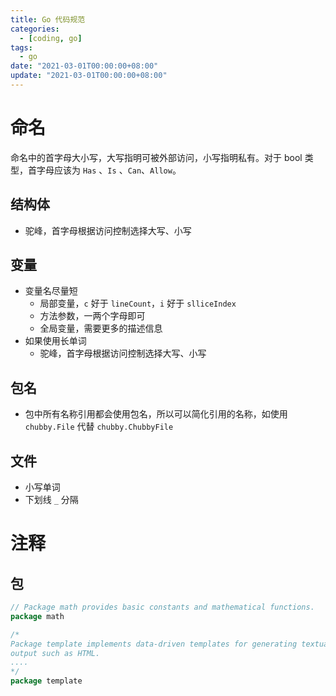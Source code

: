 ```yaml
---
title: Go 代码规范
categories: 
  - [coding, go]
tags:
  - go
date: "2021-03-01T00:00:00+08:00"
update: "2021-03-01T00:00:00+08:00"
---
```


# 命名

命名中的首字母大小写，大写指明可被外部访问，小写指明私有。对于 bool 类型，首字母应该为 `Has` 、`Is` 、`Can`、`Allow`。

## 结构体

- 驼峰，首字母根据访问控制选择大写、小写

## 变量

- 变量名尽量短
  - 局部变量，`c` 好于 `lineCount`，`i` 好于 `slliceIndex` 
  - 方法参数，一两个字母即可
  - 全局变量，需要更多的描述信息
- 如果使用长单词
  - 驼峰，首字母根据访问控制选择大写、小写

## 包名

- 包中所有名称引用都会使用包名，所以可以简化引用的名称，如使用 `chubby.File` 代替 `chubby.ChubbyFile` 

## 文件

- 小写单词
- 下划线 `_` 分隔

# 注释

## 包

```go
// Package math provides basic constants and mathematical functions.
package math

/*
Package template implements data-driven templates for generating textual
output such as HTML.
....
*/
package template
```

